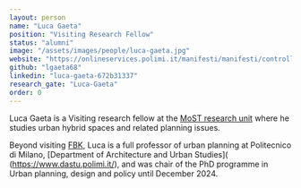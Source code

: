```yaml
---
layout: person
name: "Luca Gaeta"
position: "Visiting Research Fellow"
status: "alumni"
image: "/assets/images/people/luca-gaeta.jpg"
website: "https://onlineservices.polimi.it/manifesti/manifesti/controller/ricerche/RicercaPerDocentiPublic.do?EVN_ELENCO_DIDATTICA=evento&lang=IT&k_doc=72234&aa=2023&n_docente=gaeta&tab_ricerca=2&jaf_currentWFID=main"
github: "lgaeta68"
linkedin: "luca-gaeta-672b31337"
research_gate: "Luca-Gaeta"
order: 0
---
```


Luca Gaeta is a Visiting research fellow at the [MoST research
unit](/) where he studies urban hybrid spaces and related planning issues.

Beyond visiting [FBK](https://www.fbk.eu/), Luca is a full professor of urban planning
at Politecnico di Milano, [Department of Architecture and Urban Studies](
(https://www.dastu.polimi.it/), and was chair of the PhD programme
in Urban planning, design and policy until December 2024.
